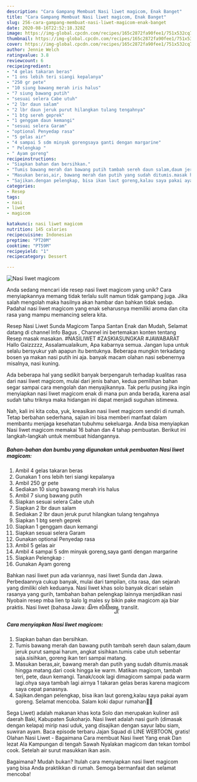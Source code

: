 ```yaml
---
description: "Cara Gampang Membuat Nasi liwet magicom, Enak Banget"
title: "Cara Gampang Membuat Nasi liwet magicom, Enak Banget"
slug: 256-cara-gampang-membuat-nasi-liwet-magicom-enak-banget
date: 2020-08-16T22:52:18.328Z
image: https://img-global.cpcdn.com/recipes/165c2872fa90fee1/751x532cq70/nasi-liwet-magicom-foto-resep-utama.jpg
thumbnail: https://img-global.cpcdn.com/recipes/165c2872fa90fee1/751x532cq70/nasi-liwet-magicom-foto-resep-utama.jpg
cover: https://img-global.cpcdn.com/recipes/165c2872fa90fee1/751x532cq70/nasi-liwet-magicom-foto-resep-utama.jpg
author: Jennie Welch
ratingvalue: 3.8
reviewcount: 6
recipeingredient:
- "4 gelas takaran beras"
- "1 ons lebih teri siangi kepalanya"
- "250 gr pete"
- "10 siung bawang merah iris halus"
- "7 siung bawang putih"
- "sesuai selera Cabe utuh"
- "2 lbr daun salam"
- "2 lbr daun jeruk purut hilangkan tulang tengahnya"
- "1 btg sereh geprek"
- "1 genggam daun kemangi"
- "sesuai selera Garam"
- "optional Penyedap rasa"
- "5 gelas air"
- "4 sampai 5 sdm minyak gorengsaya ganti dengan margarine"
- " Pelengkap "
- " Ayam goreng"
recipeinstructions:
- "Siapkan bahan dan bersihkan."
- "Tumis bawang merah dan bawang putih tambah sereh daun salam,daum jeruk purut sampai harum, angkat sisihkan.tumis cabe utuh sebentar saja.sisihkan, goreng ikan teri sampai matang."
- "Masukan beras,air, bawang merah dan putih yang sudah ditumis.masak hingga matang.dari cook hingga ke warm. Matikan magicom, tambah teri, pete, daun kemangi. Tanak/cook lagi dimagicom sampai pada warm lagi.ohya saya tambah lagi airnya 1 takaran gelas beras karena magicom saya cepat panasnya."
- "Sajikan.dengan pelengkap, bisa ikan laut goreng,kalau saya pakai ayam goreng. Selamat mencoba. Salam koki dapur rumahan👩‍🍳"
categories:
- Resep
tags:
- nasi
- liwet
- magicom

katakunci: nasi liwet magicom 
nutrition: 145 calories
recipecuisine: Indonesian
preptime: "PT20M"
cooktime: "PT59M"
recipeyield: "1"
recipecategory: Dessert

---
```



![Nasi liwet magicom](https://img-global.cpcdn.com/recipes/165c2872fa90fee1/751x532cq70/nasi-liwet-magicom-foto-resep-utama.jpg)

Anda sedang mencari ide resep nasi liwet magicom yang unik? Cara menyiapkannya memang tidak terlalu sulit namun tidak gampang juga. Jika salah mengolah maka hasilnya akan hambar dan bahkan tidak sedap. Padahal nasi liwet magicom yang enak seharusnya memiliki aroma dan cita rasa yang mampu memancing selera kita.

Resep Nasi Liwet Sunda Magicom Tanpa Santan Enak dan Mudah, Selamat datang di channel Info Bagus , Channel ini bertemakan konten tentang Resep masak masakan. #NASILIWET #ZASKIASUNGKAR #JAWABARAT Hallo Gaizzzzz, Assalamualaikum, Apa kabarnya semua. Jangan lupa untuk selalu bersyukur yah apapun itu bentuknya. Beberapa mungkin terkadang bosen ya makan nasi putih ini aja. banyak macam olahan nasi sebenernya misalnya, nasi kuning.

Ada beberapa hal yang sedikit banyak berpengaruh terhadap kualitas rasa dari nasi liwet magicom, mulai dari jenis bahan, kedua pemilihan bahan segar sampai cara mengolah dan menyajikannya. Tak perlu pusing jika ingin menyiapkan nasi liwet magicom enak di mana pun anda berada, karena asal sudah tahu triknya maka hidangan ini dapat menjadi suguhan istimewa.


Nah, kali ini kita coba, yuk, kreasikan nasi liwet magicom sendiri di rumah. Tetap berbahan sederhana, sajian ini bisa memberi manfaat dalam membantu menjaga kesehatan tubuhmu sekeluarga. Anda bisa menyiapkan Nasi liwet magicom memakai 16 bahan dan 4 tahap pembuatan. Berikut ini langkah-langkah untuk membuat hidangannya.

<!--inarticleads1-->

##### Bahan-bahan dan bumbu yang digunakan untuk pembuatan Nasi liwet magicom:

1. Ambil 4 gelas takaran beras
1. Gunakan 1 ons lebih teri siangi kepalanya
1. Ambil 250 gr pete
1. Sediakan 10 siung bawang merah iris halus
1. Ambil 7 siung bawang putih
1. Siapkan sesuai selera Cabe utuh
1. Siapkan 2 lbr daun salam
1. Sediakan 2 lbr daun jeruk purut hilangkan tulang tengahnya
1. Siapkan 1 btg sereh geprek
1. Siapkan 1 genggam daun kemangi
1. Siapkan sesuai selera Garam
1. Gunakan optional Penyedap rasa
1. Ambil 5 gelas air
1. Ambil 4 sampai 5 sdm minyak goreng,saya ganti dengan margarine
1. Siapkan  Pelengkap :
1. Gunakan  Ayam goreng


Bahkan nasi liwet pun ada variannya, nasi liwet Sunda dan Jawa. Perbedaannya cukup banyak, mulai dari tampilan, cita rasa, dan sejarah yang dimiliki oleh keduanya. Nasi liwet khas solo banyak dicari selain rasanya yang gurih, tambahan bahan pelengkap lainnya menjadikan nasi Nyobain resep mba Iien tp kalo lg males sy bikin pake magicom aja biar praktis. Nasi liwet (bahasa Jawa: ꦱꦼꦒ ꦭꦶꦮꦼꦠ꧀, translit. 

<!--inarticleads2-->

##### Cara menyiapkan Nasi liwet magicom:

1. Siapkan bahan dan bersihkan.
1. Tumis bawang merah dan bawang putih tambah sereh daun salam,daum jeruk purut sampai harum, angkat sisihkan.tumis cabe utuh sebentar saja.sisihkan, goreng ikan teri sampai matang.
1. Masukan beras,air, bawang merah dan putih yang sudah ditumis.masak hingga matang.dari cook hingga ke warm. Matikan magicom, tambah teri, pete, daun kemangi. Tanak/cook lagi dimagicom sampai pada warm lagi.ohya saya tambah lagi airnya 1 takaran gelas beras karena magicom saya cepat panasnya.
1. Sajikan.dengan pelengkap, bisa ikan laut goreng,kalau saya pakai ayam goreng. Selamat mencoba. Salam koki dapur rumahan👩‍🍳


Sega Liwet) adalah makanan khas kota Solo dan merupakan kuliner asli daerah Baki, Kabupaten Sukoharjo. Nasi liwet adalah nasi gurih (dimasak dengan kelapa) mirip nasi uduk, yang disajikan dengan sayur labu siam, suwiran ayam. Baca episode terbaru Jajan Squad di LINE WEBTOON, gratis! Olahan Nasi Liwet - Bagaimana Cara membuat Nasi liwet Yang enak Dan lezat Ala Kampungan di tengah Sawah Nyalakan magicom dan tekan tombol cook. Setelah air surut masukkan ikan asin. 

Bagaimana? Mudah bukan? Itulah cara menyiapkan nasi liwet magicom yang bisa Anda praktikkan di rumah. Semoga bermanfaat dan selamat mencoba!

